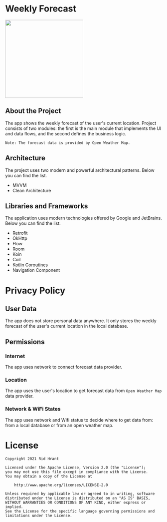 # Weekly Forecast

<img src="app_logo.png" width="250" height="250" />

## About the Project
The app shows the weekly forecast of the user's current location. Project consists of two modules: the first is the main module that implements the UI and data flows, and the second defines the business logic.

`Note: The forecast data is provided by Open Weather Map.`

## Architecture

The project uses two modern and powerful architectural patterns. Below you can find the list.

- MVVM
- Clean Architecture

## Libraries and Frameworks

The application uses modern technologies offered by Google and JetBrains. Below you can find the list.

- Retrofit
- OkHttp
- Flow
- Room
- Koin
- Coil
- Kotlin Coroutines
- Navigation Component

# Privacy Policy

## User Data
The app does not store personal data anywhere. It only stores the weekly forecast of the user's current location in the local database. 

## Permissions

### Internet

The app uses network to connect forecast data provider.

### Location
The app uses the user's location to get forecast data from `Open Weather Map` data provider.

### Network & WiFi States
The app uses network and Wifi status to decide where to get data from: from a local database or from an open weather map.

# License
```
Copyright 2021 Rid Hrant

Licensed under the Apache License, Version 2.0 (the "License");
you may not use this file except in compliance with the License.
You may obtain a copy of the License at

    http://www.apache.org/licenses/LICENSE-2.0

Unless required by applicable law or agreed to in writing, software
distributed under the License is distributed on an "AS IS" BASIS,
WITHOUT WARRANTIES OR CONDITIONS OF ANY KIND, either express or implied.
See the License for the specific language governing permissions and
limitations under the License.
```

